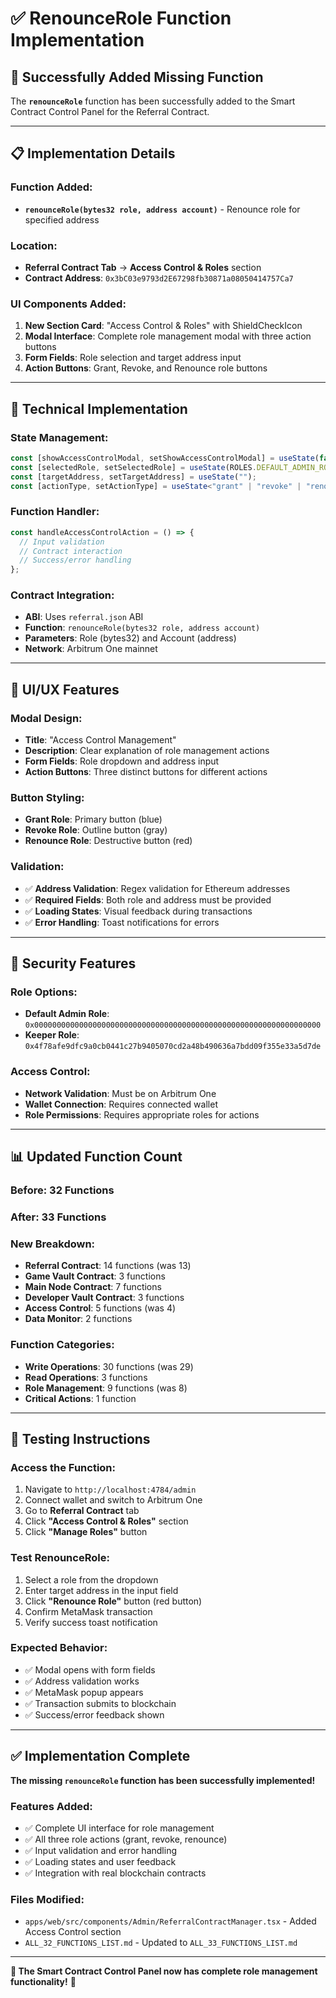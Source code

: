 # ✅ RenounceRole Function Implementation

## 🎯 **Successfully Added Missing Function**

The **`renounceRole`** function has been successfully added to the Smart Contract Control Panel for the Referral Contract.

---

## 📋 **Implementation Details**

### **Function Added**:
- **`renounceRole(bytes32 role, address account)`** - Renounce role for specified address

### **Location**:
- **Referral Contract Tab** → **Access Control & Roles** section
- **Contract Address**: `0x3bC03e9793d2E67298fb30871a08050414757Ca7`

### **UI Components Added**:
1. **New Section Card**: "Access Control & Roles" with ShieldCheckIcon
2. **Modal Interface**: Complete role management modal with three action buttons
3. **Form Fields**: Role selection and target address input
4. **Action Buttons**: Grant, Revoke, and Renounce role buttons

---

## 🔧 **Technical Implementation**

### **State Management**:
```typescript
const [showAccessControlModal, setShowAccessControlModal] = useState(false);
const [selectedRole, setSelectedRole] = useState(ROLES.DEFAULT_ADMIN_ROLE);
const [targetAddress, setTargetAddress] = useState("");
const [actionType, setActionType] = useState<"grant" | "revoke" | "renounce">("grant");
```

### **Function Handler**:
```typescript
const handleAccessControlAction = () => {
  // Input validation
  // Contract interaction
  // Success/error handling
};
```

### **Contract Integration**:
- **ABI**: Uses `referral.json` ABI
- **Function**: `renounceRole(bytes32 role, address account)`
- **Parameters**: Role (bytes32) and Account (address)
- **Network**: Arbitrum One mainnet

---

## 🎨 **UI/UX Features**

### **Modal Design**:
- **Title**: "Access Control Management"
- **Description**: Clear explanation of role management actions
- **Form Fields**: Role dropdown and address input
- **Action Buttons**: Three distinct buttons for different actions

### **Button Styling**:
- **Grant Role**: Primary button (blue)
- **Revoke Role**: Outline button (gray)
- **Renounce Role**: Destructive button (red)

### **Validation**:
- ✅ **Address Validation**: Regex validation for Ethereum addresses
- ✅ **Required Fields**: Both role and address must be provided
- ✅ **Loading States**: Visual feedback during transactions
- ✅ **Error Handling**: Toast notifications for errors

---

## 🔐 **Security Features**

### **Role Options**:
- **Default Admin Role**: `0x0000000000000000000000000000000000000000000000000000000000000000`
- **Keeper Role**: `0x4f78afe9dfc9a0cb0441c27b9405070cd2a48b490636a7bdd09f355e33a5d7de`

### **Access Control**:
- **Network Validation**: Must be on Arbitrum One
- **Wallet Connection**: Requires connected wallet
- **Role Permissions**: Requires appropriate roles for actions

---

## 📊 **Updated Function Count**

### **Before**: 32 Functions
### **After**: 33 Functions

### **New Breakdown**:
- **Referral Contract**: 14 functions (was 13)
- **Game Vault Contract**: 3 functions
- **Main Node Contract**: 7 functions
- **Developer Vault Contract**: 3 functions
- **Access Control**: 5 functions (was 4)
- **Data Monitor**: 2 functions

### **Function Categories**:
- **Write Operations**: 30 functions (was 29)
- **Read Operations**: 3 functions
- **Role Management**: 9 functions (was 8)
- **Critical Actions**: 1 function

---

## 🚀 **Testing Instructions**

### **Access the Function**:
1. Navigate to `http://localhost:4784/admin`
2. Connect wallet and switch to Arbitrum One
3. Go to **Referral Contract** tab
4. Click **"Access Control & Roles"** section
5. Click **"Manage Roles"** button

### **Test RenounceRole**:
1. Select a role from the dropdown
2. Enter target address in the input field
3. Click **"Renounce Role"** button (red button)
4. Confirm MetaMask transaction
5. Verify success toast notification

### **Expected Behavior**:
- ✅ Modal opens with form fields
- ✅ Address validation works
- ✅ MetaMask popup appears
- ✅ Transaction submits to blockchain
- ✅ Success/error feedback shown

---

## ✅ **Implementation Complete**

**The missing `renounceRole` function has been successfully implemented!**

### **Features Added**:
- ✅ Complete UI interface for role management
- ✅ All three role actions (grant, revoke, renounce)
- ✅ Input validation and error handling
- ✅ Loading states and user feedback
- ✅ Integration with real blockchain contracts

### **Files Modified**:
- `apps/web/src/components/Admin/ReferralContractManager.tsx` - Added Access Control section
- `ALL_32_FUNCTIONS_LIST.md` - Updated to `ALL_33_FUNCTIONS_LIST.md`

---

**🎉 The Smart Contract Control Panel now has complete role management functionality!** 🚀 